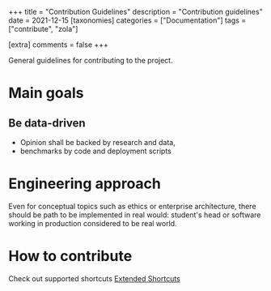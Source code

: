+++
title = "Contribution Guidelines"
description = "Contribution guidelines"
date = 2021-12-15
[taxonomies]
categories = ["Documentation"]
tags = ["contribute", "zola"]

[extra]
comments = false
+++

General guidelines for contributing to the project.

<!-- more -->

# Main goals

## Be data-driven
- Opinion shall be backed by research and data,
- benchmarks by code and deployment scripts

# Engineering approach

Even for conceptual topics such as ethics or enterprise architecture, there should be path to be implemented in real would: student's head or software working in production considered to be real world. 

# How to contribute
Check out supported shortcuts [Extended Shortcuts](@/docs/extended-shortcodes/index.md)
